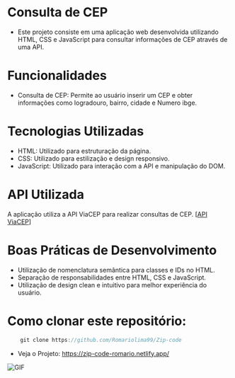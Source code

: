
#  Consulta de CEP
-  Este projeto consiste em uma aplicação web desenvolvida utilizando HTML, CSS e JavaScript para consultar informações de CEP através de uma API.

# Funcionalidades

- Consulta de CEP: Permite ao usuário inserir um CEP e obter informações como logradouro, bairro, cidade e Numero ibge.

# Tecnologias Utilizadas

- HTML: Utilizado para estruturação da página.
- CSS: Utilizado para estilização e design responsivo.
- JavaScript: Utilizado para interação com a API e manipulação do DOM.

# API Utilizada
A aplicação utiliza a API ViaCEP para realizar consultas de CEP. [[API ViaCEP](https://viacep.com.br/ws/78558060/json/)]

# Boas Práticas de Desenvolvimento
- Utilização de nomenclatura semântica para classes e IDs no HTML.
- Separação de responsabilidades entre HTML, CSS e JavaScript.
- Utilização de design clean e intuitivo para melhor experiência do usuário.

# Como clonar este repositório:
```js
    git clone https://github.com/Romariolima99/Zip-code
 ```

- Veja o Projeto: https://zip-code-romario.netlify.app/


<img src="https://i.imgur.com/paBHQlV.png" alt="GIF" data-canonical-src="https://i.imgur.com/paBHQlV.png" style="max-width: 50%;">